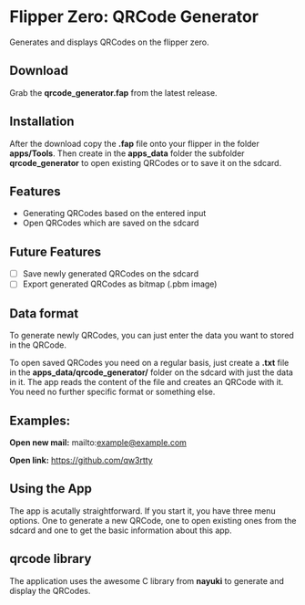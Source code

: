 # Flipper Zero: QRCode Generator
Generates and displays QRCodes on the flipper zero.

## Download
Grab the **qrcode_generator.fap** from the latest release. 

## Installation 
After the download copy the **.fap** file onto your flipper in the folder 
**apps/Tools**. Then create in the **apps_data** folder the subfolder 
**qrcode_generator** to open existing QRCodes or to save it on the sdcard.

## Features
- Generating QRCodes based on the entered input
- Open QRCodes which are saved on the sdcard

## Future Features
- [ ] Save newly generated QRCodes on the sdcard
- [ ] Export generated QRCodes as bitmap (.pbm image)

## Data format
To generate newly QRCodes, you can just enter the data you want to stored 
in the QRCode.

To open saved QRCodes you need on a regular basis, just create a **.txt** file 
in the **apps_data/qrcode_generator/** folder on the sdcard with just the 
data in it. The app reads the content of the file and creates an QRCode with 
it. You need no further specific format or something else. 

## Examples:
**Open new mail:**
mailto:example@example.com

**Open link:**
https://github.com/qw3rtty

## Using the App
The app is acutally straightforward. If you start it, you have three menu
options. One to generate a new QRCode, one to open existing ones from the 
sdcard and one to get the basic information about this app.

## qrcode library
The application uses the awesome C library from **nayuki**
to generate and display the QRCodes. 

